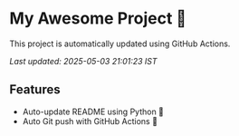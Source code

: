 # My Awesome Project 🚀

This project is automatically updated using GitHub Actions.

_Last updated: 2025-05-03 21:01:23 IST_

## Features
- Auto-update README using Python 🐍
- Auto Git push with GitHub Actions 🤖
